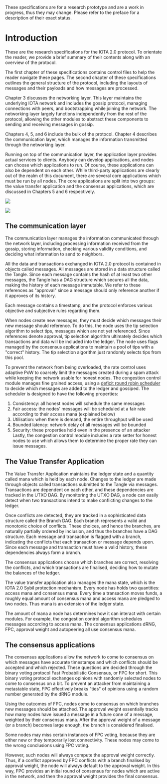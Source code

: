 These specifications are for a research prototype and are a work in progress, thus they may change.  Please refer to the preface for a description of their exact status. 


  
    


# Introduction

  

These are the research specifications for the IOTA 2.0 protocol. To orientate the reader, we provide a brief summary of their contents along with an overview of the protocol. 

The first chapter of these specifications contains control files to help the reader navigate these pages. The second chapter of these specifications outlines the general structure of the protocol, including the layouts of messages and their payloads and how messages are processed.

Chapter 3 discusses the networking layer. This layer maintains the underlying IOTA network and includes the gossip protocol, managing connections with peers, and bootstrapping while joining the network.  The networking layer largely functions independently from the rest of the protocol, allowing the other modules to abstract these components to sending and receiving messages in gossip.

Chapters 4, 5, and 6 include the bulk of the protocol.  Chapter 4 describes the communication layer, which manages the information transmitted through the networking layer.  

Running on top of the communication layer, the application layer provides actual services to clients. Anybody can develop applications, and nodes can choose which applications to run. Of course, these applications can also be dependent on each other. While third-party applications are clearly out of the realm of this document, there are several core applications which must be run by all nodes.  The core applications are split into two groups: the value transfer application and the consensus applications, which are discussed in Chapters 5 and 6 respectively.  

![](https://i.imgur.com/cCGm0gR.png)

![](https://i.imgur.com/qiZtuon.png)
  
## The communication layer
  

The communication layer manages the information communicated through the network layer, including processing information received from the gossip, storing information, checking various validity conditions, and deciding what information to send to neighbors. 

All the data and transactions exchanged in IOTA 2.0 protocol is contained in objects called messages. All messages are stored in a data structure called the Tangle.  Since each message contains the hash of at least two other messages, the Tangle has a DAG structure which secures all the data, making the history of each message immutable. We refer to these references as "approval" since a message should only reference another if it approves of its history.  

Each message contains a timestamp, and the protocol enforces various objective and subjective rules regarding them.  

When nodes create new messages,  they must decide which messages their new message should reference.  To do this, the node uses the tip selection algorithm to select tips, messages which are not yet referenced.  Since references denote approval, tip selection algorithm ultimately decides which transactions and data will be included into the ledger.  The node uses flags managed by the consensus applications to maintain a pool of tips with a "correct" history.  The tip selection algorithm just randomly selects tips from this pool.  
 
  
  To prevent the network from being overloaded, the rate control uses adaptive PoW to coarsely limit the messages created during a spam attack while keeping the network usable for honest nodes.  The congestion control module manages fine grained access, using a [deficit round robin scheduler](https://en.wikipedia.org/wiki/Deficit_round_robin) to decide which messages are added to the ledger and gossiped.  The scheduler is designed to have the following properties:
1. Consistency: all honest nodes will schedule the same messages
2. Fair access: the nodes' messages will be scheduled at a fair rate according to their access mana (explained below)
3. Utilisation: when there is demand, the entire throughput will be used
4. Bounded latency: network delay of all messages will be bounded
5. Security: these properties hold even in the presence of an attacker
Lastly, the congestion control module includes a rate setter for honest nodes to use which allows them to determine the proper rate they can issue messages.
  


  
  
  
  


  

## The Value Transfer Application

 The Value Transfer Application maintains the ledger state and a quantity called mana which is held by each node. Changes to the ledger are made through objects called transactions submitted to the Tangle via messages. Transactions are dependent on each other, and these dependencies are tracked in the UTXO DAG.  By monitoring the UTXO DAG, a node can easily detect when two transactions intend to make conflicting changes to the ledger.  
 
 Once conflicts are detected, they are tracked in a sophisticated data structure called the Branch DAG.  Each branch represents a valid and monotonic choice of conflicts.  These choices, and hence the branches, are naturally partially ordered by inclusion, and thus the branches have a DAG structure.  Each message and transaction is flagged with a branch, indicating the conflicts that each transaction or message depends upon. Since each message and transaction must have a valid history, these dependencies always form a branch. 
 
 The consensus applications choose which branches are correct, resolving the conflicts,  and which transactions are finalised,  deciding how to mutate the balances of the ledger. 
 
 The value transfer application also manages the mana state, which is the IOTA 2.0 Sybil protection mechanism. Every node has holds two quantities: access mana and consensus mana. Every time a transaction moves funds, a roughly equal amount of consensus mana and access mana are pledged to two nodes. Thus mana is an extension  of the ledger state.  
 
 The amount of mana a node has determines how it can interact with certain modules.  For example, the congestion control algorithm schedules messages according to access mana.  The consensus applications dRNG, FPC, approval weight and autopeering all use consensus mana.

  
## The consensus applications

The consensus applications allow the network to come to consensus on which messages have accurate timestamps and which conflicts should be accepted and which rejected. These questions are decided through the binary voting protocol Fast Probabilistic Consensus, or FPC for short.  This binary voting protocol exchanges opinions with randomly selected nodes to come to consensus on  a bit.  To prevent an attacker from maintaining a metastable state, FPC effectively breaks "ties" of opinions using a random number generated by the dRNG module.  

Using the outcomes of FPC, nodes come to consensus on which branches new messages should be attached.  The approval weight essentially tracks how many nodes have issued a message in a future cone of a message, weighted by their consensus mana.   After the approval weight of a message (or a branch) becomes large enough, the branch is considered finalised.  

Some nodes may miss certain instances of FPC voting, because they are either new or they temporarily lost connectivity. These nodes may come to the wrong conclusions using FPC voting. 

However, such nodes will always compute the approval weight correctly. Thus, if a conflict approved by FPC conflicts with a branch finalised by approval weight, the node will always default to the approval weight.  In this way, FPC provides an initial round of consensus for nodes which are active in the network, and then the approval weight provides the final consensus.  

  
